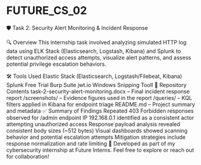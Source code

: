 # FUTURE_CS_02
🛡️ Task 2: Security Alert Monitoring & Incident Response

🔍 Overview
This internship task involved analyzing simulated HTTP log data using ELK Stack (Elasticsearch, Logstash, Kibana) and Splunk to detect unauthorized access attempts, visualize alert patterns, and assess potential privilege escalation behaviors.

🛠️ Tools Used
Elastic Stack (Elasticsearch, Logstash/Filebeat, Kibana)
Splunk Free Trial
Burp Suite
jwt.io
Windows Snipping ToolI
📁 Repository Contents
task-2-security-alert-monitoring.docx – Final incident response report
/screenshots/ – Evidence figures used in the report
/queries/ – KQL filters applied in Kibana for endpoint triage
README.md – Project summary and metadata
✅ Summary of Findings
Repeated 403 Forbidden responses observed for /admin endpoint
IP 192.168.0.1 identified as a consistent actor attempting unauthorized access
Response payload analysis revealed consistent body sizes (~512 bytes)
Visual dashboards showed scanning behavior and potential escalation attempts
Mitigation strategies include response normalization and rate limiting 📘 Developed as part of my cybersecurity internship at Future Interns.
Feel free to explore or reach out for collaboration!
